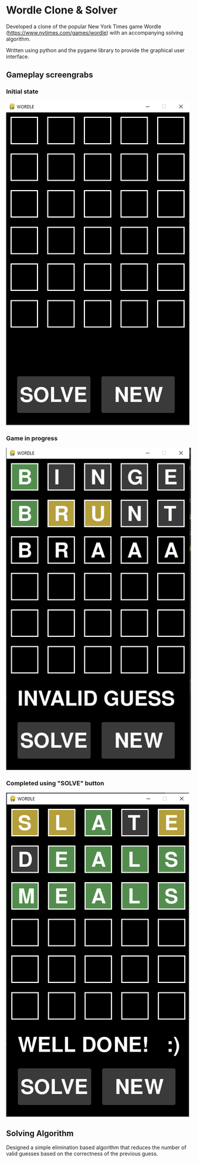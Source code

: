 # Wordle Clone & Solver

Developed a clone of the popular New York Times game Wordle (https://www.nytimes.com/games/wordle) with an accompanying solving algorithm.

Written using python and the pygame library to provide the graphical user interface.

## Gameplay screengrabs

### Initial state

![img.png](img.png)

### Game in progress

![img_3.png](img_3.png)

### Completed using "SOLVE" button

![img_4.png](img_4.png)

## Solving Algorithm

Designed a simple elimination based algorithm that reduces the number of valid guesses based on the correctness of the previous guess.
